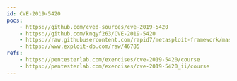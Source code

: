 ```yaml
---
id: CVE-2019-5420
pocs:
    - https://github.com/cved-sources/cve-2019-5420
    - https://github.com/knqyf263/CVE-2019-5420
    - https://raw.githubusercontent.com/rapid7/metasploit-framework/master/modules/exploits/multi/http/rails_double_tap.rb
    - https://www.exploit-db.com/raw/46785
refs:
    - https://pentesterlab.com/exercises/cve-2019-5420/course
    - https://pentesterlab.com/exercises/cve-2019-5420_ii/course
---
```

